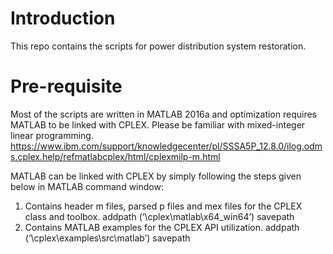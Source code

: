 # Introduction
This repo contains the scripts for power distribution system restoration. 

# Pre-requisite
Most of the scripts are written in MATLAB 2016a and optimization requires MATLAB to be linked with CPLEX. Please be familiar with mixed-integer linear programming. https://www.ibm.com/support/knowledgecenter/pl/SSSA5P_12.8.0/ilog.odms.cplex.help/refmatlabcplex/html/cplexmilp-m.html

MATLAB can be linked with CPLEX by simply following the steps given below in MATLAB command window:
1. Contains header m files, parsed p files and mex files for the CPLEX class and toolbox. 
    addpath (‘<CPLEX install dir>\cplex\matlab\x64_win64’)
    savepath
2. Contains MATLAB examples for the CPLEX API utilization.
    addpath (‘<CPLEX install dir>\cplex\examples\src\matlab’)
    savepath
